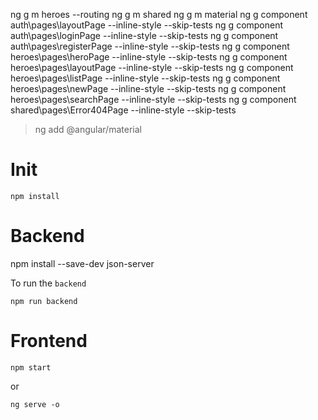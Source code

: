 

ng g m heroes --routing
ng g m shared
ng g m material
ng g component auth\pages\layoutPage --inline-style --skip-tests
ng g component auth\pages\loginPage --inline-style --skip-tests
ng g component auth\pages\registerPage --inline-style --skip-tests
ng g component heroes\pages\heroPage --inline-style --skip-tests
ng g component heroes\pages\layoutPage --inline-style --skip-tests
ng g component heroes\pages\listPage --inline-style --skip-tests
ng g component heroes\pages\newPage --inline-style --skip-tests
ng g component heroes\pages\searchPage --inline-style --skip-tests
ng g component shared\pages\Error404Page --inline-style --skip-tests


> ng add @angular/material

# Init

```npm install```

# Backend

npm install --save-dev json-server

To run the `backend`

```
npm run backend
```

# Frontend

```
npm start
```
or
```
ng serve -o
```

